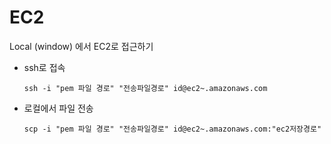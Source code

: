 # EC2


Local (window) 에서 EC2로 접근하기

- ssh로 접속
    ```
    ssh -i "pem 파일 경로" "전송파일경로" id@ec2~.amazonaws.com
    ```

- 로컬에서 파일 전송
    ```
    scp -i "pem 파일 경로" "전송파일경로" id@ec2~.amazonaws.com:"ec2저장경로"
    ```

